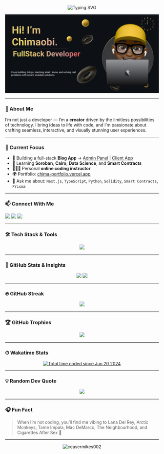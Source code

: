 <!-- Banner -->
<p align="center">
  <img src="https://readme-typing-svg.demolab.com?font=Fira+Code&size=28&pause=1000&color=1e293b&center=true&vCenter=true&width=1000&lines=Hi+%F0%9F%91%8B%2C+I'm+Emeka-Iheonu+Chimaobi;Creative+Developer+%7C+Tech+Educator+%7C+Lifelong+Learner;Turning+Ideas+Into+Code+%F0%9F%92%BB" alt="Typing SVG" />
</p>

<p align="center">
  <img src="https://github.com/ceasermikes002/ceasermikes002/blob/main/readme-banner.png" alt="Banner" />
</p>

---

### 🧠 About Me
I’m not just a developer — I’m a **creator** driven by the limitless possibilities of technology. I bring ideas to life with code, and I’m passionate about crafting seamless, interactive, and visually stunning user experiences.

---

### 🚀 Current Focus

- 🔭 Building a full-stack **Blog App** → [Admin Panel](https://github.com/ceasermikes002/blog-fullstack-admin) | [Client App](https://github.com/ceasermikes002/blog-fullstack-client)  
- 📖 Learning **Soroban**, **Cairo**, **Data Science**, and **Smart Contracts**  
- 👨🏽‍🏫 Personal **online coding instructor**  
- 🌍 Portfolio: [chima-portfolio.vercel.app](https://chima-portfolio.vercel.app)  
- 💬 Ask me about: `Next.js`, `TypeScript`, `Python`, `Solidity`, `Smart Contracts`, `Prisma`

---

### 📫 Connect With Me

<p align="left">
  <a href="mailto:michealceaser02@gmail.com"><img src="https://img.shields.io/badge/Gmail-D14836?style=for-the-badge&logo=gmail&logoColor=white" /></a>
  <a href="https://twitter.com/ceaser_mikes"><img src="https://img.shields.io/badge/Twitter-1DA1F2?style=for-the-badge&logo=twitter&logoColor=white" /></a>
  <a href="https://www.instagram.com/_.ctech_"><img src="https://img.shields.io/badge/Instagram-E4405F?style=for-the-badge&logo=instagram&logoColor=white" /></a>
</p>

---

### 🛠️ Tech Stack & Tools

<p align="center">
  <!-- Top Tools -->
  <img src="https://skillicons.dev/icons?i=js,ts,py,html,css,nextjs,react,nodejs,tailwind,solidity,prisma,postgres,sqlite,flutter,dart,nestjs,express,vite,vercel,git,github,vscode,postman,figma,ngrok,bootstrap" />
</p>

---

### 🧩 GitHub Stats & Insights

<p align="center">
  <img src="https://github-readme-stats.vercel.app/api?username=ceasermikes002&show_icons=true&theme=default&border_radius=10&count_private=true" height="180px" />
  <img src="https://github-readme-stats.vercel.app/api/top-langs/?username=ceasermikes002&layout=compact&theme=default&langs_count=10&hide_progress=true" height="180px" />
</p>

---

### 🔥 GitHub Streak

<p align="center">
  <img src="https://streak-stats.demolab.com?user=ceasermikes002&theme=default&hide_border=true&border_radius=10" />
</p>

---

### 🏆 GitHub Trophies

<p align="center">
  <img src="https://github-profile-trophy.vercel.app/?username=ceasermikes002&theme=flat&row=1&column=6&no-bg=true&margin-w=10" />
</p>

---

### ⏱ Wakatime Stats

<p align="center">
  <a href="https://wakatime.com/@1de2f53e-caac-432b-bb25-4b3a67e31e49"><img src="https://wakatime.com/badge/user/1de2f53e-caac-432b-bb25-4b3a67e31e49.svg" alt="Total time coded since Jun 20 2024" /></a>
</p>

---

### 💡 Random Dev Quote

<p align="center">
  <img src="https://quotes-github-readme.vercel.app/api?type=horizontal&theme=light" />
</p>

---

### 🎧 Fun Fact

> When I’m not coding, you’ll find me vibing to Lana Del Rey, Arctic Monkeys, Tame Impala, Mac DeMarco, The Neighbourhood, and Cigarettes After Sex 🎵

---

<p align="center">
  <img src="https://komarev.com/ghpvc/?username=ceasermikes002&label=Profile+views&color=0e75b6&style=flat" alt="ceasermikes002" />
</p>
